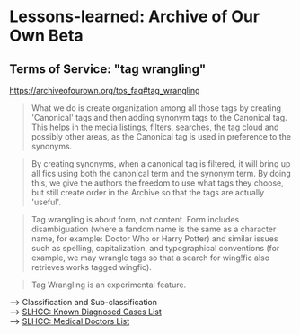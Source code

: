 # Lessons-learned: Archive of Our Own Beta

## Terms of Service: "tag wrangling"

https://archiveofourown.org/tos_faq#tag_wrangling

> What we do is create organization among all those tags by creating 'Canonical' tags and then adding synonym tags to the Canonical tag. This helps in the media listings, filters, searches, the tag cloud and possibly other areas, as the Canonical tag is used in preference to the synonyms.

> By creating synonyms, when a canonical tag is filtered, it will bring up all fics using both the canonical term and the synonym term. By doing this, we give the authors the freedom to use what tags they choose, but still create order in the Archive so that the tags are actually 'useful'. 

> Tag wrangling is about form, not content. Form includes disambiguation (where a fandom name is the same as a character name, for example: Doctor Who or Harry Potter) and similar issues such as spelling, capitalization, and typographical conventions (for example, we may wrangle tags so that a search for wing!fic also retrieves works tagged wingfic).

> Tag Wrangling is an experimental feature.

--> Classification and Sub-classification<br/>
--> [SLHCC: Known Diagnosed Cases List](https://github.com/usbong/SLHCC/blob/master/generateMonthlySummaryReport/add-on%20software/assets/KnownDiagnosedCasesList.txt)<br/>
--> [SLHCC: Medical Doctors List](https://github.com/usbong/SLHCC/blob/master/Master%20List/generateDoctorReferralPTTreatmentReportFromMasterList/java/linux/assets/MedicalDoctorList.txt)

